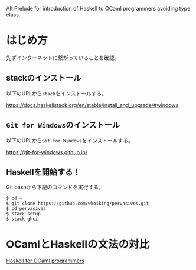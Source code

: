 ﻿Alt Prelude for introduction of Haskell to OCaml programmers avoiding type class.

# はじめ方

先ずインターネットに繋がっていることを確認。

## stackのインストール

以下のURLから`stack`をインストールする。

<https://docs.haskellstack.org/en/stable/install_and_upgrade/#windows>

## `Git for Windows`のインストール

以下のURLから`Git for Windows`をインストールする。

<https://git-for-windows.github.io/>

## Haskellを開始する！

Git bashから下記のコマンドを実行する。

~~~
$ cd ~
$ git clone https://github.com/wkoiking/pervasives.git
$ cd pervasives
$ stack setup
$ stack ghci
~~~

# OCamlとHaskellの文法の対比

[Haskell for OCaml programmers](https://dr-knz.net/haskell-for-ocaml-programmers.html)

